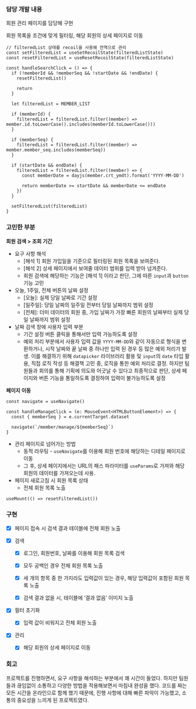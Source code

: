 ### 담당 개발 내용

회원 관리 페이지를 담당해 구현

회원 목록을 조건에 맞게 필터링, 해당 회원의 상세 페이지로 이동

```tsx
// filteredList 상태를 recoil을 사용해 전역으로 관리
const setFilteredList = useSetRecoilState(filteredListState)
const resetFilteredList = useResetRecoilState(filteredListState)

const handleSearchClick = () => {
  if (!memberId && !memberSeq && !startDate && !endDate) {
    resetFilteredList()

    return
  }

  let filteredList = MEMBER_LIST

  if (memberId) {
    filteredList = filteredList.filter((member) => member.id.toLowerCase().includes(memberId.toLowerCase()))
  }

  if (memberSeq) {
    filteredList = filteredList.filter((member) => member.member_seq.includes(memberSeq))
  }

  if (startDate && endDate) {
    filteredList = filteredList.filter((member) => {
      const memberDate = dayjs(member.crt_ymdt).format('YYYY-MM-DD')

      return memberDate >= startDate && memberDate <= endDate
    })
  }

  setFilteredList(filteredList)
}
```

### 고민한 부분

**회원 검색 > 조회 기간**

- 요구 사항 해석
  - [해석 1] 회원 가입일을 기준으로 필터링된 회원 목록을 보여준다.
  - [해석 2] 상세 페이지에서 보여줄 데이터 범위를 입력 받아 넘겨준다.
  - 회원 검색에 해당하는 기능은 [해석 1] 이라고 판단, 그에 따른 `input`과 `button` 기능 고민
- 오늘, 1주일, 전체 버튼의 날짜 설정
  - [오늘]: 실제 당일 날짜로 기간 설정
  - [일주일]: 당일 날짜의 일주일 전부터 당일 날짜까지 범위 설정
  - [전체]: 더미 데이터의 회원 중, 가입 날짜가 가장 빠른 회원의 날짜부터 실제 당일 날짜까지 범위 설정
- 날짜 검색 창에 사용자 입력 부분
  - 기간 설정 버튼 클릭을 통해서만 입력 가능하도록 설정
  - 예외 처리 부분에서 사용자 입력 값을 `YYYY-MM-DD`와 같이 자동으로 형식을 변환하거나, 시작 날짜와 끝 날짜 중 하나만 입력 된 경우 등 많은 예외 처리가 발생. 이를 해결하기 위해 `datapicker` 라이브러리 활용 및 `input`의 `date` 타입 활용, 직접 로직 작성 등 해결책 고민 중, 로직을 통한 예외 처리로 결정. 하지만 팀원들과 회의를 통해 기획에 의도와 어긋날 수 있다고 최종적으로 판단, 상세 페이지와 버튼 기능을 통일하도록 결정하여 입력이 불가능하도록 설정

**페이지 이동**

```tsx
const navigate = useNavigate()

const handleManageClick = (e: MouseEvent<HTMLButtonElement>) => {
  const { memberSeq } = e.currentTarget.dataset

  navigate(`/member/manage/${memberSeq}`)
}
```

- 관리 페이지로 넘어가는 방법
  - 동적 라우팅 - `useNavigate`를 이용해 회원 번호에 해당하는 디테일 페이지로 이동
  - 그 후, 상세 페이지에서는 URL의 패스 파라미터를 `useParams`로 가져와 해당 회원의 데이터를 가져오는데 사용.
- 페이지 새로고침 시 회원 목록 상태
  - 전체 회원 목록 노출

```tsx
useMount(() => resetFilteredList())
```

### 구현

- [x] 페이지 접속 시 검색 결과 테이블에 전체 회원 노출

- [x] 검색

  - [x] 로그인, 회원번호, 날짜를 이용해 회원 목록 검색

  - [x] 모두 공백인 경우 전체 회원 목록 노출

  - [x] 세 개의 항목 중 한 가지라도 입력값이 있는 경우, 해당 입력값이 포함된 회원 목록 노출

  - [x] 검색 결과 없을 시, 테이블에 ‘결과 없음’ 이미지 노출

- [x] 필터 초기화

  - [x] 입력 값이 비워지고 전체 회원 노출

- [x] 관리

  - [x] 해당 회원의 상세 페이지로 이동

### 회고

프로젝트를 진행하면서, 요구 사항을 해석하는 부분에서 꽤 시간이 들었다. 하지만 팀원들과 끊임없이 소통하고 다양한 방법을 적용해보면서 마침내 완성을 했다. 코드를 짜는 모든 시간을 온라인으로 함께 했기 때문에, 진행 사항에 대해 빠른 파악이 가능했고, 소통의 중요성을 느끼게 된 프로젝트였다.
